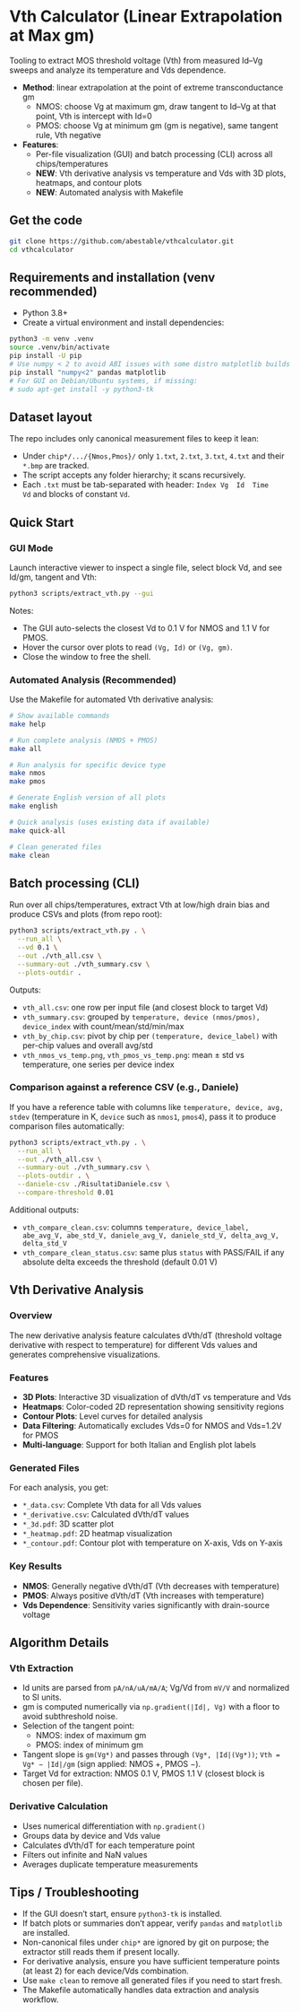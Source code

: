 
# Vth Calculator (Linear Extrapolation at Max gm)

Tooling to extract MOS threshold voltage (Vth) from measured Id–Vg sweeps and analyze its temperature and Vds dependence.

- **Method**: linear extrapolation at the point of extreme transconductance gm
  - NMOS: choose Vg at maximum gm, draw tangent to Id–Vg at that point, Vth is intercept with Id=0
  - PMOS: choose Vg at minimum gm (gm is negative), same tangent rule, Vth negative
- **Features**: 
  - Per-file visualization (GUI) and batch processing (CLI) across all chips/temperatures
  - **NEW**: Vth derivative analysis vs temperature and Vds with 3D plots, heatmaps, and contour plots
  - **NEW**: Automated analysis with Makefile

## Get the code

```bash
git clone https://github.com/abestable/vthcalculator.git
cd vthcalculator
```

## Requirements and installation (venv recommended)

- Python 3.8+
- Create a virtual environment and install dependencies:
```bash
python3 -m venv .venv
source .venv/bin/activate
pip install -U pip
# Use numpy < 2 to avoid ABI issues with some distro matplotlib builds
pip install "numpy<2" pandas matplotlib
# For GUI on Debian/Ubuntu systems, if missing:
# sudo apt-get install -y python3-tk
```

## Dataset layout

The repo includes only canonical measurement files to keep it lean:
- Under `chip*/.../{Nmos,Pmos}/` only `1.txt`, `2.txt`, `3.txt`, `4.txt` and their `*.bmp` are tracked.
- The script accepts any folder hierarchy; it scans recursively.
- Each `.txt` must be tab-separated with header: `Index	Vg	Id	Time	Vd` and blocks of constant `Vd`.

## Quick Start

### GUI Mode
Launch interactive viewer to inspect a single file, select block Vd, and see Id/gm, tangent and Vth:
```bash
python3 scripts/extract_vth.py --gui
```
Notes:
- The GUI auto-selects the closest Vd to 0.1 V for NMOS and 1.1 V for PMOS.
- Hover the cursor over plots to read `(Vg, Id)` or `(Vg, gm)`.
- Close the window to free the shell.

### Automated Analysis (Recommended)
Use the Makefile for automated Vth derivative analysis:

```bash
# Show available commands
make help

# Run complete analysis (NMOS + PMOS)
make all

# Run analysis for specific device type
make nmos
make pmos

# Generate English version of all plots
make english

# Quick analysis (uses existing data if available)
make quick-all

# Clean generated files
make clean
```

## Batch processing (CLI)

Run over all chips/temperatures, extract Vth at low/high drain bias and produce CSVs and plots (from repo root):
```bash
python3 scripts/extract_vth.py . \
  --run_all \
  --vd 0.1 \
  --out ./vth_all.csv \
  --summary-out ./vth_summary.csv \
  --plots-outdir .
```
Outputs:
- `vth_all.csv`: one row per input file (and closest block to target Vd)
- `vth_summary.csv`: grouped by `temperature, device (nmos/pmos), device_index` with count/mean/std/min/max
- `vth_by_chip.csv`: pivot by chip per `(temperature, device_label)` with per-chip values and overall avg/std
- `vth_nmos_vs_temp.png`, `vth_pmos_vs_temp.png`: mean ± std vs temperature, one series per device index

### Comparison against a reference CSV (e.g., Daniele)

If you have a reference table with columns like `temperature, device, avg, stdev` (temperature in K, `device` such as `nmos1`, `pmos4`), pass it to produce comparison files automatically:
```bash
python3 scripts/extract_vth.py . \
  --run_all \
  --out ./vth_all.csv \
  --summary-out ./vth_summary.csv \
  --plots-outdir . \
  --daniele-csv ./RisultatiDaniele.csv \
  --compare-threshold 0.01
```
Additional outputs:
- `vth_compare_clean.csv`: columns `temperature, device_label, abe_avg_V, abe_std_V, daniele_avg_V, daniele_std_V, delta_avg_V, delta_std_V`
- `vth_compare_clean_status.csv`: same plus `status` with PASS/FAIL if any absolute delta exceeds the threshold (default 0.01 V)

## Vth Derivative Analysis

### Overview
The new derivative analysis feature calculates dVth/dT (threshold voltage derivative with respect to temperature) for different Vds values and generates comprehensive visualizations.

### Features
- **3D Plots**: Interactive 3D visualization of dVth/dT vs temperature and Vds
- **Heatmaps**: Color-coded 2D representation showing sensitivity regions
- **Contour Plots**: Level curves for detailed analysis
- **Data Filtering**: Automatically excludes Vds=0 for NMOS and Vds=1.2V for PMOS
- **Multi-language**: Support for both Italian and English plot labels

### Generated Files
For each analysis, you get:
- `*_data.csv`: Complete Vth data for all Vds values
- `*_derivative.csv`: Calculated dVth/dT values
- `*_3d.pdf`: 3D scatter plot
- `*_heatmap.pdf`: 2D heatmap visualization
- `*_contour.pdf`: Contour plot with temperature on X-axis, Vds on Y-axis

### Key Results
- **NMOS**: Generally negative dVth/dT (Vth decreases with temperature)
- **PMOS**: Always positive dVth/dT (Vth increases with temperature)
- **Vds Dependence**: Sensitivity varies significantly with drain-source voltage

## Algorithm Details

### Vth Extraction
- Id units are parsed from `pA/nA/uA/mA/A`; Vg/Vd from `mV/V` and normalized to SI units.
- gm is computed numerically via `np.gradient(|Id|, Vg)` with a floor to avoid subthreshold noise.
- Selection of the tangent point:
  - NMOS: index of maximum gm
  - PMOS: index of minimum gm
- Tangent slope is `gm(Vg*)` and passes through `(Vg*, |Id|(Vg*))`; `Vth = Vg* − |Id|/gm` (sign applied: NMOS +, PMOS −).
- Target Vd for extraction: NMOS 0.1 V, PMOS 1.1 V (closest block is chosen per file).

### Derivative Calculation
- Uses numerical differentiation with `np.gradient()`
- Groups data by device and Vds value
- Calculates dVth/dT for each temperature point
- Filters out infinite and NaN values
- Averages duplicate temperature measurements

## Tips / Troubleshooting

- If the GUI doesn’t start, ensure `python3-tk` is installed.
- If batch plots or summaries don’t appear, verify `pandas` and `matplotlib` are installed.
- Non-canonical files under `chip*` are ignored by git on purpose; the extractor still reads them if present locally.
- For derivative analysis, ensure you have sufficient temperature points (at least 2) for each device/Vds combination.
- Use `make clean` to remove all generated files if you need to start fresh.
- The Makefile automatically handles data extraction and analysis workflow.


